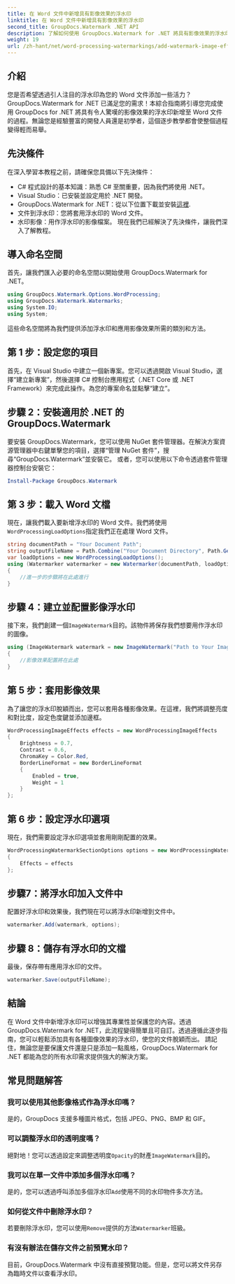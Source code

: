 ```yaml
---
title: 在 Word 文件中新增具有影像效果的浮水印
linktitle: 在 Word 文件中新增具有影像效果的浮水印
second_title: GroupDocs.Watermark .NET API
description: 了解如何使用 GroupDocs.Watermark for .NET 將具有影像效果的浮水印新增至 Word 文件。按照我們的逐步指南獲得令人驚嘆的結果。
weight: 19
url: /zh-hant/net/word-processing-watermarkings/add-watermark-image-effects-word-docs/
---
```

## 介紹
您是否希望透過引人注目的浮水印為您的 Word 文件添加一些活力？ GroupDocs.Watermark for .NET 已滿足您的需求！本綜合指南將引導您完成使用 GroupDocs for .NET 將具有令人驚嘆的影像效果的浮水印新增至 Word 文件的過程。無論您是經驗豐富的開發人員還是初學者，這個逐步教學都會使整個過程變得輕而易舉。
## 先決條件
在深入學習本教程之前，請確保您具備以下先決條件：
- C# 程式設計的基本知識：熟悉 C# 至關重要，因為我們將使用 .NET。
- Visual Studio：已安裝並設定用於 .NET 開發。
-  GroupDocs.Watermark for .NET：從以下位置下載並安裝[這裡](https://releases.groupdocs.com/Watermark/net/).
- 文件到浮水印：您將套用浮水印的 Word 文件。
- 水印影像：用作浮水印的影像檔案。
現在我們已經解決了先決條件，讓我們深入了解教程。
## 導入命名空間
首先，讓我們匯入必要的命名空間以開始使用 GroupDocs.Watermark for .NET。
```csharp
using GroupDocs.Watermark.Options.WordProcessing;
using GroupDocs.Watermark.Watermarks;
using System.IO;
using System;
```
這些命名空間將為我們提供添加浮水印和應用影像效果所需的類別和方法。
## 第 1 步：設定您的項目
首先，在 Visual Studio 中建立一個新專案。您可以透過開啟 Visual Studio，選擇“建立新專案”，然後選擇 C# 控制台應用程式（.NET Core 或 .NET Framework）來完成此操作。為您的專案命名並點擊“建立”。
## 步驟 2：安裝適用於 .NET 的 GroupDocs.Watermark
要安裝 GroupDocs.Watermark，您可以使用 NuGet 套件管理器。在解決方案資源管理器中右鍵單擊您的項目，選擇“管理 NuGet 套件”，搜尋“GroupDocs.Watermark”並安裝它。
或者，您可以使用以下命令透過套件管理器控制台安裝它：
```powershell
Install-Package GroupDocs.Watermark
```
## 第 3 步：載入 Word 文檔
現在，讓我們載入要新增浮水印的 Word 文件。我們將使用`WordProcessingLoadOptions`指定我們正在處理 Word 文件。
```csharp
string documentPath = "Your Document Path";
string outputFileName = Path.Combine("Your Document Directory", Path.GetFileName(documentPath));
var loadOptions = new WordProcessingLoadOptions();
using (Watermarker watermarker = new Watermarker(documentPath, loadOptions))
{
    //進一步的步驟將在此處進行
}
```
## 步驟 4：建立並配置影像浮水印
接下來，我們創建一個`ImageWatermark`目的。該物件將保存我們想要用作浮水印的圖像。
```csharp
using (ImageWatermark watermark = new ImageWatermark("Path to Your Image"))
{
    //影像效果配置將在此處
}
```
## 第 5 步：套用影像效果
為了讓您的浮水印脫穎而出，您可以套用各種影像效果。在這裡，我們將調整亮度和對比度，設定色度鍵並添加邊框。
```csharp
WordProcessingImageEffects effects = new WordProcessingImageEffects
{
    Brightness = 0.7,
    Contrast = 0.6,
    ChromaKey = Color.Red,
    BorderLineFormat = new BorderLineFormat
    {
        Enabled = true,
        Weight = 1
    }
};
```
## 第 6 步：設定浮水印選項
現在，我們需要設定浮水印選項並套用剛剛配置的效果。
```csharp
WordProcessingWatermarkSectionOptions options = new WordProcessingWatermarkSectionOptions
{
    Effects = effects
};
```
## 步驟7：將浮水印加入文件中
配置好浮水印和效果後，我們現在可以將浮水印新增到文件中。
```csharp
watermarker.Add(watermark, options);
```
## 步驟 8：儲存有浮水印的文檔
最後，保存帶有應用浮水印的文件。 
```csharp
watermarker.Save(outputFileName);
```
## 結論
在 Word 文件中新增浮水印可以增強其專業性並保護您的內容。透過 GroupDocs.Watermark for .NET，此流程變得簡單且可自訂。透過遵循此逐步指南，您可以輕鬆添加具有各種圖像效果的浮水印，使您的文件脫穎而出。 
請記住，無論您是要保護文件還是只是添加一點風格，GroupDocs.Watermark for .NET 都能為您的所有水印需求提供強大的解決方案。 
## 常見問題解答
### 我可以使用其他影像格式作為浮水印嗎？
是的，GroupDocs 支援多種圖片格式，包括 JPEG、PNG、BMP 和 GIF。
### 可以調整浮水印的透明度嗎？
絕對地！您可以透過設定來調整透明度`Opacity`的財產`ImageWatermark`目的。
### 我可以在單一文件中添加多個浮水印嗎？
是的，您可以透過呼叫添加多個浮水印`Add`使用不同的水印物件多次方法。
### 如何從文件中刪除浮水印？
若要刪除浮水印，您可以使用`Remove`提供的方法`Watermarker`班級。
### 有沒有辦法在儲存文件之前預覽水印？
目前，GroupDocs.Watermark 中沒有直接預覽功能。但是，您可以將文件另存為臨時文件以查看浮水印。